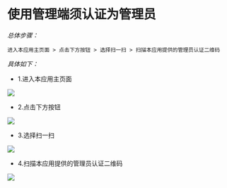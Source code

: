 # 使用管理端须认证为管理员

*总体步骤：*

`进入本应用主页面 > 点击下方按钮 > 选择扫一扫 > 扫描本应用提供的管理员认证二维码`

*具体如下：*

- 1.进入本应用主页面

![](https://tva1.sinaimg.cn/large/006y8mN6ly1g6t7d559haj30hs0umwf0.jpg)

- 2.点击下方按钮

![](https://tva1.sinaimg.cn/large/006y8mN6ly1g6t7d559haj30hs0umwf0.jpg)

- 3.选择扫一扫

![](https://tva1.sinaimg.cn/large/006y8mN6ly1g6t7u8kbanj30hs0ukmy0.jpg)

- 4.扫描本应用提供的管理员认证二维码

![](https://tva1.sinaimg.cn/large/006y8mN6ly1g6t81zs7toj30hq0okaf6.jpg)

